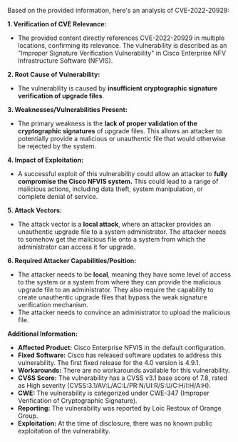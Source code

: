 Based on the provided information, here's an analysis of CVE-2022-20929:

**1. Verification of CVE Relevance:**

-   The provided content directly references CVE-2022-20929 in multiple locations, confirming its relevance. The vulnerability is described as an "Improper Signature Verification Vulnerability" in Cisco Enterprise NFV Infrastructure Software (NFVIS).

**2. Root Cause of Vulnerability:**

-   The vulnerability is caused by **insufficient cryptographic signature verification of upgrade files**.

**3. Weaknesses/Vulnerabilities Present:**

-   The primary weakness is the **lack of proper validation of the cryptographic signatures** of upgrade files. This allows an attacker to potentially provide a malicious or unauthentic file that would otherwise be rejected by the system.

**4. Impact of Exploitation:**

-   A successful exploit of this vulnerability could allow an attacker to **fully compromise the Cisco NFVIS system.** This could lead to a range of malicious actions, including data theft, system manipulation, or complete denial of service.

**5. Attack Vectors:**

-   The attack vector is a **local attack**, where an attacker provides an unauthentic upgrade file to a system administrator. The attacker needs to somehow get the malicious file onto a system from which the administrator can access it for upgrade.

**6. Required Attacker Capabilities/Position:**

-   The attacker needs to be **local**, meaning they have some level of access to the system or a system from where they can provide the malicious upgrade file to an administrator. They also require the capability to create unauthentic upgrade files that bypass the weak signature verification mechanism.
-  The attacker needs to convince an administrator to upload the malicious file.

**Additional Information:**

*   **Affected Product:** Cisco Enterprise NFVIS in the default configuration.
*   **Fixed Software:** Cisco has released software updates to address this vulnerability. The first fixed release for the 4.0 version is 4.9.1.
*   **Workarounds:** There are no workarounds available for this vulnerability.
*   **CVSS Score:** The vulnerability has a CVSS v3.1 base score of 7.8, rated as High severity (CVSS:3.1/AV:L/AC:L/PR:N/UI:R/S:U/C:H/I:H/A:H).
*   **CWE:** The vulnerability is categorized under CWE-347 (Improper Verification of Cryptographic Signature).
*   **Reporting:** The vulnerability was reported by Loïc Restoux of Orange Group.
*   **Exploitation:**  At the time of disclosure, there was no known public exploitation of the vulnerability.